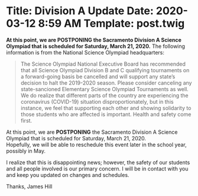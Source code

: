 Title: Division A Update
Date: 2020-03-12 8:59 AM
Template: post.twig
===

**At this point, we are POSTPONING the Sacramento Division A Science Olympiad that is scheduled for Saturday, March 21, 2020.** The following information is from the National Science Olympiad headquarters:

>The Science Olympiad National Executive Board has recommended that all Science Olympiad Division B and C qualifying tournaments on a forward-going basis be cancelled and will support any state’s decision to halt the 2019-2020 season. Please consider canceling any state-sancioned Elementary Science Olympiad Tournaments as well. We do realize that different parts of the country are experiencing the coronavirus (COVID-19) situation disproportionately, but in this instance, we feel that supporting each other and showing solidarity to those students who are affected is important. Health and safety come first.


At this point, we are **POSTPONING** the Sacramento Division A Science Olympiad that is scheduled for Saturday, March 21, 2020.  
Hopefully, we will be able to reschedule this event later in the school year, possibly in May.

I realize that this is disappointing news; however, the safety of our students and all people involved is our primary concern.  I will be in contact with you and keep you updated on changes and schedules. 

Thanks,
James Hill